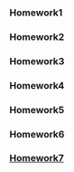 ### Homework1  
### Homework2  
### Homework3  
### Homework4  
### Homework5  
### Homework6  
### [Homework7](https://github.com/Al-DozoR/JAVA/tree/master/Homework7)  
